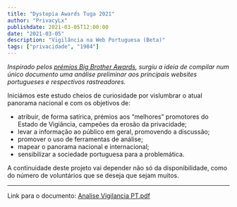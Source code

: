 ```yaml
---
title: "Dystopia Awards Tuga 2021"
author: "PrivacyLx"
publishdate: 2021-03-05T12:00:00
date: "2021-03-05"
description: "Vigilância na Web Portuguesa (Beta)"
tags: ["privacidade", "1984"]
---
```


*Inspirado pelos [prémios Big Brother Awards](https://pt.wikipedia.org/wiki/Big_Brother_Awards), surgiu a ideia de compilar 
num único documento uma análise preliminar aos principais websites 
portugueses e respectivos rastreadores.*

Iniciámos este estudo cheios de curiosidade por vislumbrar o atual panorama nacional e  com os objetivos de: 
- atribuir, de forma satírica, prémios aos “melhores” promotores do Estado de Vigiância, campeões da erosão da privacidade;
- levar a informação ao público em geral, promovendo a discussão;
- promover o uso de ferramentas de análise;
- mapear o panorama nacional e internacional;
- sensibilizar a sociedade portuguesa para a problemática.

A continuidade deste projeto vai depender não só da disponibilidade, como do número de voluntários que se deseja que sejam muitos. 

---

Link para o documento: [Analise Vigilancia PT.pdf](/documents/Analise.Vigilancia.PT.pdf)

